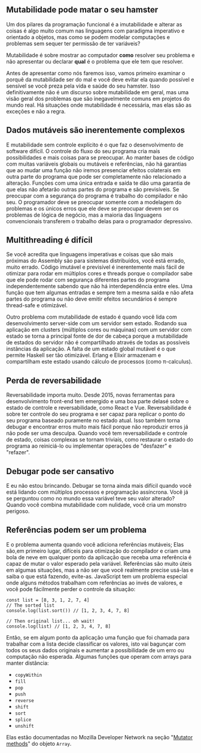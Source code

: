 <h2>Mutabilidade pode matar o seu hamster</h2>

<p>Um dos pilares da programação funcional é a imutabilidade e alterar as coisas é algo muito comum nas linguagens com paradigma imperativo e orientado a objetos, mas como se podem modelar computações e problemas sem sequer ter permissão de ter variáveis?</p>

<p>Mutabilidade é sobre mostrar ao computador <b>como</b> resolver seu problema e não apresentar ou declarar <b>qual</b> é o problema que ele tem que resolver.</p>

<p>Antes de apresentar como nós faremos isso, vamos primeiro examinar o porquê da mutabilidade ser do mal e você deve evitar ela quando possível e sensível se você preza pela vida e saúde do seu hamster. Isso definitivamente não é um discurso sobre mutabilidade em geral, mas uma visão geral dos problemas que são inegavelmente comuns em projetos do mundo real. Há situações onde mutabilidade é necessária, mas elas são as exceções e não a regra.</p>

<h2>Dados mutáveis são inerentemente complexos</h2>

<p>E mutabilidade sem controle explícito é o que faz o desenvolvimento de software difícil. O controle do fluxo do seu programa cria mais possibilidades e mais coisas para se preocupar. Ao manter bases de código com muitas variáveis globais ou mutáveis e referências, não há garantias que ao mudar uma função não iremos presenciar efeitos colaterais em outra parte do programa que pode ser completamente não relacionado a alteração. Funções com uma única entrada e saída te dão uma garantia de que elas não afetarão outras partes do programa e são previsíveis. Se preocupar com a segurança do programa é trabalho do compilador e não seu. O programador deve se preocupar somente com a modelagem do problemas e os únicos erros que ele deve se preocupar devem ser os problemas de lógica de negócio, mas a maioria das linguagens convencionais transferem o trabalho delas para o programador depressivo.</p>

<h2>Multithreading é difícil</h2>

<p>Se você acredita que linguagens imperativas e coisas que são mais próximas do Assembly são para sistemas distribuídos, você está errado, muito errado. Código imutável e previsível é inerentemente mais fácil de otimizar para rodar em múltiplos cores e threads porque o compilador sabe que ele pode rodar com segurança diferentes partes do programa independentemente 
sabendo que não há interdependência entre eles. Uma função que tem algumas entradas e sempre tem a mesma saída e não afeta partes do programa ou não deve emitir efeitos secundários é sempre thread-safe e otimizável. </p>

<p>Outro problema com mutabilidade de estado é quando você lida com desenvolvimento server-side com um servidor sem estado. Rodando sua aplicação em clusters (múltiplos cores ou máquinas) com um servidor com estado se torna a principal fonte de dor de cabeça porque a mutabilidade de estados do servidor não é compartilhado através de todas as possíveis instâncias da aplicação. A falta de um estado global mutável é o que permite Haskell ser tão otimizável. Erlang e Elixir armazenam e compartilham este estado usando cálculo de processos (como π-calculus). </p>

<h2>Perda de reversabilidade</h2>

<p>Reversabilidade importa muito. Desde 2015, novas ferramentas para desenvolvimento front-end tem emergido e uma boa parte delasé sobre o estado de controle e reversabilidade, como React e Vue. Reversabilidade é sobre ter controle do seu programa e ser capaz para replicar o ponto do seu programa baseado puramente no estado atual. Isso também torna debugar e encontrar erros muito mais fácil porque não reproduzir erros já não pode ser uma desculpa. Quando você tem reversabilidade e controle de estado, coisas complexas se tornam triviais, como restaurar o estado do programa ao reiniciá-lo ou implementar operações de "desfazer" e "refazer".</p>

<h2>Debugar pode ser cansativo</h2>
<p>E eu não estou brincando. Debugar se torna ainda mais difícil quando você está lidando com múltiplos processos e programação assíncrona. Você já se perguntou como no mundo essa variável teve seu valor alterado? Quando você combina mutabilidade com nulidade, você cria um monstro perigoso. </p>

<h2>Referências podem ser um problema</h2>

<p>E o problema aumenta quando você adiciona referências mutáveis; Elas são,em primeiro lugar, difíceis para otimização do compilador e criam uma bola de neve em qualquer ponto da aplicação que receba uma referência é capaz de mutar o valor esperado pela variável. Referências são muito úteis em algumas situações, mas a não ser que você realmente precise usá-las e saiba o que está fazendo, evite-as. JavaScript tem um problema especial onde alguns métodos trabalham com referências ao invés de valores, e você pode fácilmente perder o controle da situação: </p>

<pre><code class="lang-javascript"><span class="hljs-keyword">const</span> list = [<span class="hljs-number">8</span>, <span class="hljs-number">3</span>, <span class="hljs-number">1</span>, <span class="hljs-number">2</span>, <span class="hljs-number">7</span>, <span class="hljs-number">4</span>]
<span class="hljs-comment">// The sorted list</span>
<span class="hljs-built_in">console</span>.log(list.sort()) <span class="hljs-comment">// [1, 2, 3, 4, 7, 8]</span>

<span class="hljs-comment">// Then original list... oh wait!</span>
<span class="hljs-built_in">console</span>.log(list) <span class="hljs-comment">// [1, 2, 3, 4, 7, 8]</span>
</code></pre>

<p>Então, se em algum ponto da aplicação uma função que foi chamada para trabalhar com a lista decide classificar os valores, isto vai bagunçar com todos os seus dados originais e aumentar a possibilidade de um erro ou computação não esperada. Algumas funções que operam com arrays para manter distância:</p>

<ul>
<li><code>copyWithin</code></li>
<li><code>fill</code></li>
<li><code>pop</code></li>
<li><code>push</code></li>
<li><code>reverse</code></li>
<li><code>shift</code></li>
<li><code>sort</code></li>
<li><code>splice</code></li>
<li><code>unshift</code></li>
</ul>

<p>Elas estão documentadas no Mozilla Developer Network na seção "<a href="https://developer.mozilla.org/en-US/docs/Web/JavaScript/Reference/Global_Objects/Array/prototype#Mutator_methods" target="_blank">Mutator methods</a>" do objeto <code>Array</code>.</p>

